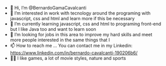 - 👋 Hi, I’m @BernardoGamaCavalcanti
- 👀 I’m interested in work with tecnology around the programing with javascript, css and html and learn more if this be necessary
- 🌱 I’m currently learning javascript, css and html to programing front-end but I like Java too and want to learn soon
- 💞️ I’m looking for jobs in this area to improve my hard skills and meet more people interested in the same things that I
- 📫 How to reach me ... You can contact me in my Linkedin: https://www.linkedin.com/in/bernardo-cavalcanti-190206b6/
- 🐱‍👤 I like games, a lot of movie styles, nature and sports

<!---
BernardoGamaCavalcanti/BernardoGamaCavalcanti is a ✨ special ✨ repository because its `README.md` (this file) appears on your GitHub profile.
You can click the Preview link to take a look at your changes.
--->
